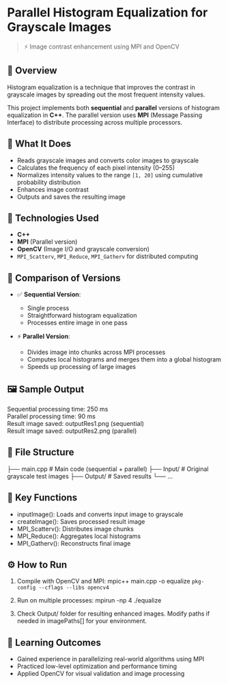 # Parallel Histogram Equalization for Grayscale Images

> ⚡ Image contrast enhancement using MPI and OpenCV

## 📌 Overview

Histogram equalization is a technique that improves the contrast in grayscale images by spreading out the most frequent intensity values.

This project implements both **sequential** and **parallel** versions of histogram equalization in **C++**. The parallel version uses **MPI** (Message Passing Interface) to distribute processing across multiple processors.

## 🧠 What It Does

- Reads grayscale images and converts color images to grayscale
- Calculates the frequency of each pixel intensity (0–255)
- Normalizes intensity values to the range `[1, 20]` using cumulative probability distribution
- Enhances image contrast
- Outputs and saves the resulting image

## 🚀 Technologies Used

- **C++**
- **MPI** (Parallel version)
- **OpenCV** (Image I/O and grayscale conversion)
- `MPI_Scatterv`, `MPI_Reduce`, `MPI_Gatherv` for distributed computing

## 🧪 Comparison of Versions

- ✅ **Sequential Version**:
  - Single process
  - Straightforward histogram equalization
  - Processes entire image in one pass

- ⚡ **Parallel Version**:
  - Divides image into chunks across MPI processes
  - Computes local histograms and merges them into a global histogram
  - Speeds up processing of large images

## 🖼️ Sample Output
Sequential processing time: 250 ms  
Parallel processing time: 90 ms  
Result image saved: outputRes1.png (sequential)  
Result image saved: outputRes2.png (parallel)

## 📂 File Structure

├── main.cpp                # Main code (sequential + parallel)
├── Input/                  # Original grayscale test images
├── Output/                 # Saved results
└── ...

## 🧮 Key Functions
- inputImage(): Loads and converts input image to grayscale
- createImage(): Saves processed result image
- MPI_Scatterv(): Distributes image chunks
- MPI_Reduce(): Aggregates local histograms
- MPI_Gatherv(): Reconstructs final image

## ⚙️ How to Run
1. Compile with OpenCV and MPI:
mpic++ main.cpp -o equalize `pkg-config --cflags --libs opencv4`

2. Run on multiple processes:
mpirun -np 4 ./equalize

3. Check Output/ folder for resulting enhanced images.
Modify paths if needed in imagePaths[] for your environment.

## 📌 Learning Outcomes
- Gained experience in parallelizing real-world algorithms using MPI
- Practiced low-level optimization and performance timing
- Applied OpenCV for visual validation and image processing
